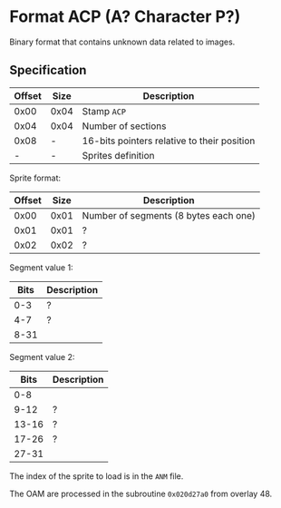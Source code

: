 # Format ACP (A? Character P?)

Binary format that contains unknown data related to images.

## Specification

| Offset | Size | Description                                 |
| ------ | ---- | ------------------------------------------- |
| 0x00   | 0x04 | Stamp `ACP `                                |
| 0x04   | 0x04 | Number of sections                          |
| 0x08   | -    | 16-bits pointers relative to their position |
| -      | -    | Sprites definition                          |

Sprite format:

| Offset | Size | Description                           |
| ------ | ---- | ------------------------------------- |
| 0x00   | 0x01 | Number of segments (8 bytes each one) |
| 0x01   | 0x01 | ?                                     |
| 0x02   | 0x02 | ?                                     |

Segment value 1:

| Bits | Description |
| ---- | ----------- |
| 0-3  | ?           |
| 4-7  | ?           |
| 8-31 |             |

Segment value 2:

| Bits  | Description |
| ----- | ----------- |
| 0-8   |             |
| 9-12  | ?           |
| 13-16 | ?           |
| 17-26 | ?           |
| 27-31 |             |

The index of the sprite to load is in the `ANM` file.

The OAM are processed in the subroutine `0x020d27a0` from overlay 48.
